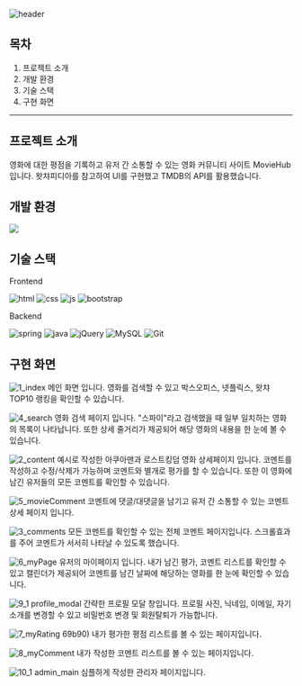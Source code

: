 ![header](https://capsule-render.vercel.app/api?type=rounded&color=gradient&height=200&section=header&text=MovieHub&fontSize=60)

## 목차
1. 프로젝트 소개
2. 개발 환경
3. 기술 스택
4. 구현 화면

---
프로젝트 소개
---

영화에 대한 평점을 기록하고 유저 간 소통할 수 있는 영화 커뮤니티 사이트 MovieHub 입니다.
왓챠피디아를 참고하여 UI를 구현했고 TMDB의 API를 활용했습니다.


개발 환경
---
![](https://img.shields.io/badge/Windows-0078D6?style=for-the-badge&logo=windows&logoColor=white)
    
기술 스택
---
Frontend

![html](https://img.shields.io/badge/HTML5-E34F26?style=for-the-badge&logo=html5&logoColor=white
) ![css](https://img.shields.io/badge/CSS3-1572B6?style=for-the-badge&logo=css3&logoColor=white) ![js](https://img.shields.io/badge/JavaScript-F7DF1E?style=for-the-badge&logo=JavaScript&logoColor=white) ![bootstrap](https://img.shields.io/badge/Bootstrap-563D7C?style=for-the-badge&logo=bootstrap&logoColor=white)

Backend

![spring](https://img.shields.io/badge/Spring-6DB33F?style=for-the-badge&logo=spring&logoColor=white) ![java](https://img.shields.io/badge/Java-ED8B00?style=for-the-badge&logo=openjdk&logoColor=white) ![jQuery](https://img.shields.io/badge/jQuery-0769AD?style=for-the-badge&logo=jquery&logoColor=white)
![MySQL](https://img.shields.io/badge/MySQL-00000F?style=for-the-badge&logo=mysql&logoColor=white) ![Git](https://img.shields.io/badge/GIT-E44C30?style=for-the-badge&logo=git&logoColor=white
)

구현 화면
---
![1_index](https://github.com/seungHee-cat/MovieHub/assets/141723511/1bbed283-8966-4f85-a29c-c28b41bcbb1c)
메인 화면 입니다.
영화를 검색할 수 있고 박스오피스, 넷플릭스, 왓챠 TOP10 랭킹을 확인할 수 있습니다.

![4_search](https://github.com/seungHee-cat/MovieHub/assets/141723511/43b4957c-6cf5-4a92-9ca9-186a6a9a1fd0)
영화 검색 페이지 입니다.
"스파이"라고 검색했을 때 일부 일치하는 영화의 목록이 나타납니다. 또한 상세 줄거리가 제공되어 해당 영화의 내용을 한 눈에 볼 수 있습니다.

![2_content](https://github.com/seungHee-cat/MovieHub/assets/141723511/f2ac4edf-351d-4f46-b916-e197ffaa087d)
예시로 작성한 아쿠아맨과 로스트킹덤 영화 상세페이지 입니다.
코멘트를 작성하고 수정/삭제가 가능하며 코멘트와 별개로 평가를 할 수 있습니다. 또한 이 영화에 남긴 유저들의 모든 코멘트를 확인할 수 있습니다.

![5_movieComment](https://github.com/seungHee-cat/MovieHub/assets/141723511/8e741752-0cb7-46e8-a300-ae1c9941b007)
코멘트에 댓글/대댓글을 남기고 유저 간 소통할 수 있는 코멘트 상세 페이지 입니다.

![3_comments](https://github.com/seungHee-cat/MovieHub/assets/141723511/03ecf5ca-88bc-41a7-a1d1-d6ee14d20a4b)
모든 코멘트를 확인할 수 있는 전체 코멘트 페이지입니다.
스크롤효과를 주어 코멘트가 서서히 나타날 수 있도록 했습니다.

![6_myPage](https://github.com/seungHee-cat/MovieHub/assets/141723511/67ac7a47-692d-452b-a7c3-7c2925b)
유저의 마이페이지 입니다.
내가 남긴 평가, 코멘트 리스트를 확인할 수 있고 캘린더가 제공되어 코멘트를 남긴 날짜에 해당하는 영화를 한 눈에 확인할 수 있습니다.

![9_1 profile_modal](https://github.com/seungHee-cat/MovieHub/assets/141723511/eaf64f44-1a6b-4cab-8cb9-eab71c2fc75c)
간략한 프로필 모달 창입니다.
프로필 사진, 닉네임, 이메일, 자기소개를 변경할 수 있고 비밀번호 변경 및 회원탈퇴가 가능합니다.

![7_myRating](https://github.com/seungHee-cat/MovieHub/assets/141723511/4f2d4082-b338-4fe2-b9f2-078481121462)
69b90)
내가 평가한 평점 리스트를 볼 수 있는 페이지입니다.

![8_myComment](https://github.com/seungHee-cat/MovieHub/assets/141723511/7bc72cd7-1b30-4e6a-9831-601d9e5268c8)
내가 작성한 코멘트 리스트를 볼 수 있는 페이지입니다.

![10_1 admin_main](https://github.com/seungHee-cat/MovieHub/assets/141723511/7905e713-6324-4949-8f8f-ca9531ef66c9)
심플하게 작성한 관리자 페이지입니다. 
